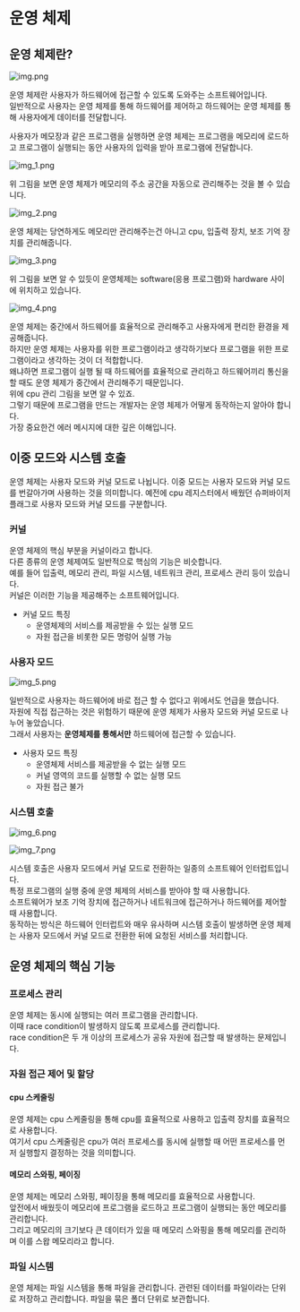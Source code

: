 # 운영 체제

## 운영 체제란?
![img.png](../image/정철희-image1.png)

운영 체제란 사용자가 하드웨어에 접근할 수 있도록 도와주는 소프트웨어입니다.    
일반적으로 사용자는 운영 체제를 통해 하드웨어를 제어하고 하드웨어는 운영 체제를 통해 사용자에게 데이터를 전달합니다.    
  
사용자가 메모장과 같은 프로그램을 실행하면 운영 체제는 프로그램을 메모리에 로드하고 프로그램이 실행되는 동안 사용자의 입력을 받아 프로그램에 전달합니다.  

![img_1.png](../image/정철희-image2.png)

위 그림을 보면 운영 체제가 메모리의 주소 공간을 자동으로 관리해주는 것을 볼 수 있습니다.  

![img_2.png](../image/정철희-image3.png)

운영 체제는 당연하게도 메모리만 관리해주는건 아니고 cpu, 입출력 장치, 보조 기억 장치를 관리해줍니다.  

![img_3.png](../image/정철희-image4.png)

위 그림을 보면 알 수 있듯이 운영체제는 software(응용 프로그램)와 hardware 사이에 위치하고 있습니다.  

![img_4.png](../image/정철희-image5.png)

운영 체제는 중간에서 하드웨어를 효율적으로 관리해주고 사용자에게 편리한 환경을 제공해줍니다.  
하지만 운영 체제는 사용자를 위한 프로그램이라고 생각하기보다 프로그램을 위한 프로그램이라고 생각하는 것이 더 적합합니다.  
왜냐하면 프로그램이 실행 될 때 하드웨어를 효율적으로 관리하고 하드웨어끼리 통신을 할 때도 운영 체제가 중간에서 관리해주기 때문입니다.  
위에 cpu 관리 그림을 보면 알 수 있죠.  
그렇기 때문에 프로그램을 만드는 개발자는 운영 체제가 어떻게 동작하는지 알아야 합니다.  
가장 중요한건 에러 메시지에 대한 깊은 이해입니다.   


## 이중 모드와 시스템 호출
운영 체제는 사용자 모드와 커널 모드로 나뉩니다.
이중 모드는 사용자 모드와 커널 모드를 번갈아가며 사용하는 것을 의미합니다.
예전에 cpu 레지스터에서 배웠던 슈퍼바이저 플래그로 사용자 모드와 커널 모드를 구분합니다.

### 커널
운영 체제의 핵심 부분을 커널이라고 합니다.  
다른 종류의 운영 체제여도 일반적으로 핵심의 기능은 비슷합니다.  
예를 들어 입출력, 메모리 관리, 파일 시스템, 네트워크 관리, 프로세스 관리 등이 있습니다.  
커널은 이러한 기능을 제공해주는 소프트웨어입니다.  

- 커널 모드 특징
  - 운영체제의 서비스를 제공받을 수 있는 실행 모드
  - 자원 접근을 비롯한 모든 명렁어 실행 가능

### 사용자 모드

![img_5.png](../image/정철희-image6.png)

일반적으로 사용자는 하드웨어에 바로 접근 할 수 없다고 위에서도 언급을 했습니다.   
자원에 직접 접근하는 것은 위험하기 때문에 운영 체제가 사용자 모드와 커널 모드로 나누어 놓았습니다.  
그래서 사용자는 **운영체제를 통해서만** 하드웨어에 접근할 수 있습니다.  

- 사용자 모드 특징
  - 운영체제 서비스를 제공받을 수 없는 실행 모드
  - 커널 영역의 코드를 실행할 수 없는 실행 모드
  - 자원 접근 불가

### 시스템 호출

![img_6.png](../image/정철희-image7.png)

![img_7.png](../image/정철희-image8.png)

시스템 호출은 사용자 모드에서 커널 모드로 전환하는 일종의 소프트웨어 인터럽트입니다.  
특정 프로그램의 실행 중에 운영 체제의 서비스를 받아야 할 때 사용합니다.  
소프트웨어가 보조 기억 장치에 접근하거나 네트워크에 접근하거나 하드웨어를 제어할 때 사용합니다.  
동작하는 방식은 하드웨어 인터럽트와 매우 유사하며 시스템 호출이 발생하면 운영 체제는 사용자 모드에서 커널 모드로 전환한 뒤에 요청된 서비스를 처리합니다.  

## 운영 체제의 핵심 기능
### 프로세스 관리
운영 체제는 동시에 실행되는 여러 프로그램을 관리합니다.  
이때 race condition이 발생하지 않도록 프로세스를 관리합니다.  
race condition은 두 개 이상의 프로세스가 공유 자원에 접근할 때 발생하는 문제입니다.  

### 자원 접근 제어 및 할당
#### cpu 스케줄링 
운영 체제는 cpu 스케줄링을 통해 cpu를 효율적으로 사용하고 입출력 장치를 효율적으로 사용합니다.  
여기서 cpu 스케줄링은 cpu가 여러 프로세스를 동시에 실행할 때 어떤 프로세스를 먼저 실행할지 결정하는 것을 의미합니다.  

#### 메모리 스와핑, 페이징
운영 체제는 메모리 스와핑, 페이징을 통해 메모리를 효율적으로 사용합니다.  
앞전에서 배웠듯이 메모리에 프로그램을 로드하고 프로그램이 실행되는 동안 메모리를 관리합니다.  
그리고 메모리의 크기보다 큰 데이터가 있을 때 메모리 스와핑을 통해 메모리를 관리하며 이를 스왑 메모리라고 합니다.  

### 파일 시스템
운영 체제는 파일 시스템을 통해 파일을 관리합니다.
관련된 데이터를 파일이라는 단위로 저장하고 관리합니다.
파일을 묶은 폴더 단위로 보관합니다.